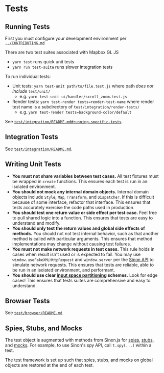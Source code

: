 
# Tests

## Running Tests

First you must configure your development environment per [`../CONTRIBUTING.md`](../CONTRIBUTING.md)

There are two test suites associated with Mapbox GL JS

 - `yarn test` runs quick unit tests
 - `yarn run test-suite` runs slower integration tests

 To run individual tests:

 - Unit tests: `yarn test-unit path/to/file.test.js` where path *does not include* `test/unit/`
   - e.g. `yarn test-unit ui/handler/scroll_zoom.test.js`
 - Render tests: `yarn test-render tests=render-test-name` where render test name is a subdirectory of `test/integration/render-tests/`
   - e.g. `yarn test-render tests=background-color/default`

See [`test/integration/README.md#running-specific-tests`](./integration/README.md#running-specific-tests).

## Integration Tests

See [`test/integration/README.md`](./integration/README.md).

## Writing Unit Tests

 - **You must not share variables between test cases.** All test fixtures must be wrapped in `create` functions. This ensures each test is run in an isolated environment.
 - **You should not mock any internal domain objects.** Internal domain objects include `Style`, `Map`, `Transform`, and `Dispatcher`. If this is difficult because of some interface, refactor that interface. This ensures that tests accurately exercise the code paths used in production.
 - **You should test one return value or side effect per test case.** Feel free to pull shared logic into a function. This ensures that tests are easy to understand and modify.
 - **You should only test the return values and global side effects of methods.** You should not not test internal behavior, such as that another method is called with particular arguments. This ensures that method implementations may change without causing test failures.
 - **You must not make network requests in test cases.** This rule holds in cases when result isn't used or is expected to fail. You may use `window.useFakeXMLHttpRequest` and `window.server` per the [Sinon API](http://sinonjs.org/docs/#server) to simulate network requests. This ensures that tests are reliable, able to be run in an isolated environment, and performant.
 - **You should use clear [input space partitioning](http://crystal.uta.edu/~ylei/cse4321/data/isp.pdf) schemes.** Look for edge cases! This ensures that tests suites are comprehensive and easy to understand.

## Browser Tests

See [`test/browser/README.md`](./browser/README.md).

## Spies, Stubs, and Mocks

The test object is augmented with methods from Sinon.js for [spies](http://sinonjs.org/docs/#spies), [stubs](http://sinonjs.org/docs/#stubs), and [mocks](http://sinonjs.org/docs/#mocks). For example, to use Sinon's spy API, call `t.spy(...)` within a test.

The test framework is set up such that spies, stubs, and mocks on global objects are restored at the end of each test.
